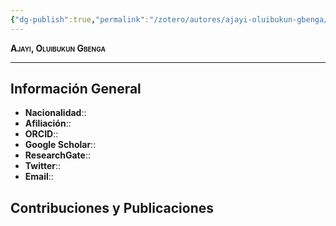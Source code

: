 ```yaml
---
{"dg-publish":true,"permalink":"/zotero/autores/ajayi-oluibukun-gbenga/","tags":["#autor","#researcher"]}
---
```



<span style="font-variant:small-caps; font-weight: bold;"> Ajayi, Oluibukun Gbenga </span>

---


## Información General

- **Nacionalidad**:: 
- **Afiliación**:: 
- **ORCID**:: 
- **Google Scholar**:: 
- **ResearchGate**:: 
- **Twitter**:: 
- **Email**::
  
## Contribuciones y Publicaciones






